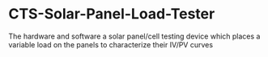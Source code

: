 # CTS-Solar-Panel-Load-Tester
The hardware and software a solar panel/cell testing device which places a variable load on the panels to characterize their IV/PV curves
